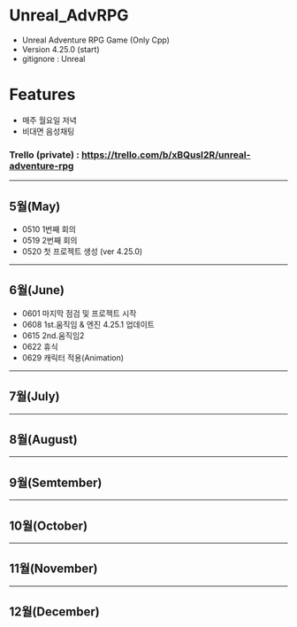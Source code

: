 # Unreal_AdvRPG
- Unreal Adventure RPG Game (Only Cpp)
- Version 4.25.0 (start)
- gitignore : Unreal

# Features
- 매주 월요일 저녁
- 비대면 음성채팅

### Trello (private) : https://trello.com/b/xBQusI2R/unreal-adventure-rpg
---
## 5월(May)
- 0510 1번째 회의
- 0519 2번째 회의
- 0520 첫 프로젝트 생성 (ver 4.25.0)

---
## 6월(June)
- 0601 마지막 점검 및 프로젝트 시작
- 0608 1st.움직임 & 엔진 4.25.1 업데이트
- 0615 2nd.움직임2
- 0622 휴식
- 0629 캐릭터 적용(Animation)
---
## 7월(July)

---
## 8월(August)

---
## 9월(Semtember)

---
## 10월(October)

---
## 11월(November)

---
## 12월(December)
